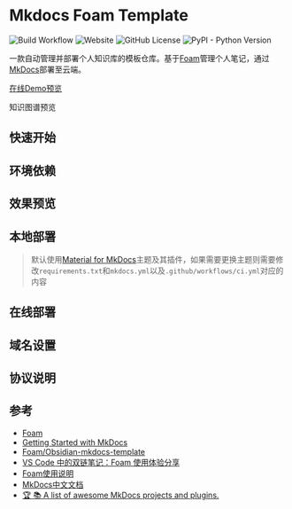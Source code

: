 ﻿# Mkdocs Foam Template

![Build Workflow](https://github.com/orionxer/mkdocs_foam_template/actions/workflows/ci.yml/badge.svg)
![Website](https://img.shields.io/website?url=https%3A%2F%2Forionxer.github.io/mkdocs_foam_template)
![GitHub License](https://img.shields.io/github/license/orionxer/mkdocs_foam_template)
![PyPI - Python Version](https://img.shields.io/pypi/pyversions/mkdocs)

一款自动管理并部署个人知识库的模板仓库。基于[Foam](https://github.com/foambubble/foam)管理个人笔记，通过[MkDocs](https://www.mkdocs.org/getting-started/)部署至云端。

[在线Demo预览](https://orionxer.github.io/mkdocs_foam_template)

知识图谱预览

## 快速开始

## 环境依赖
## 效果预览
## 本地部署
> 默认使用[Material for MkDocs](https://squidfunk.github.io/mkdocs-material/)主题及其插件，如果需要更换主题则需要修改`requirements.txt`和`mkdocs.yml`以及`.github/workflows/ci.yml`对应的内容
## 在线部署
## 域名设置
## 协议说明
## 参考
- [Foam](https://github.com/foambubble/foam)
- [Getting Started with MkDocs](https://www.mkdocs.org/getting-started/)
- [Foam/Obsidian-mkdocs-template](https://github.com/Jackiexiao/foam-mkdocs-template)
- [VS Code 中的双链笔记：Foam 使用体验分享](https://sspai.com/post/70956)
- [Foam使用说明](https://www.onekbase.com/kb-km/2dn-km-vsc-foam.html)
- [MkDocs中文文档](https://hellowac.github.io/mkdocs-docs-zh/)
- [🏆 📚 A list of awesome MkDocs projects and plugins.](https://github.com/mkdocs/catalog)
